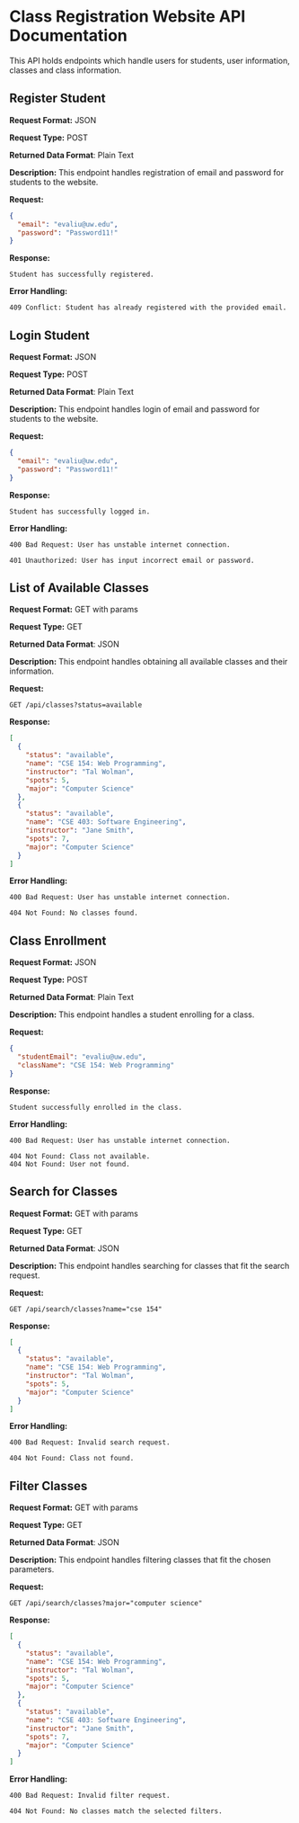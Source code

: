 # Class Registration Website API Documentation
This API holds endpoints which handle users for students, user
information, classes and class information.

## Register Student
**Request Format:** JSON

**Request Type:** POST

**Returned Data Format**: Plain Text

**Description:** This endpoint handles registration of email and password for students to the website.

**Request:**
```json
{
  "email": "evaliu@uw.edu",
  "password": "Password11!"
}
```

**Response:**
```
Student has successfully registered.
```

**Error Handling:**
```
409 Conflict: Student has already registered with the provided email.
```

## Login Student
**Request Format:** JSON

**Request Type:** POST

**Returned Data Format**: Plain Text

**Description:** This endpoint handles login of email and password for students to the website.

**Request:**
```json
{
  "email": "evaliu@uw.edu",
  "password": "Password11!"
}
```

**Response:**
```
Student has successfully logged in.
```

**Error Handling:**
```
400 Bad Request: User has unstable internet connection.
```
```
401 Unauthorized: User has input incorrect email or password.
```

## List of Available Classes
**Request Format:** GET with params

**Request Type:** GET

**Returned Data Format**: JSON

**Description:** This endpoint handles obtaining all available classes and their information.

**Request:**
```
GET /api/classes?status=available
```

**Response:**
``` json
[
  {
    "status": "available",
    "name": "CSE 154: Web Programming",
    "instructor": "Tal Wolman",
    "spots": 5,
    "major": "Computer Science"
  },
  {
    "status": "available",
    "name": "CSE 403: Software Engineering",
    "instructor": "Jane Smith",
    "spots": 7,
    "major": "Computer Science"
  }
]
```

**Error Handling:**
```
400 Bad Request: User has unstable internet connection.
```
```
404 Not Found: No classes found.
```

## Class Enrollment
**Request Format:** JSON

**Request Type:** POST

**Returned Data Format**: Plain Text

**Description:** This endpoint handles a student enrolling for a class.

**Request:**
``` json
{
  "studentEmail": "evaliu@uw.edu",
  "className": "CSE 154: Web Programming"
}
```

**Response:**
```
Student successfully enrolled in the class.
```

**Error Handling:**
```
400 Bad Request: User has unstable internet connection.
```
```
404 Not Found: Class not available.
404 Not Found: User not found.
```

## Search for Classes
**Request Format:** GET with params

**Request Type:** GET

**Returned Data Format**: JSON

**Description:** This endpoint handles searching for classes that fit the search request.

**Request:**
```
GET /api/search/classes?name="cse 154"
```

**Response:**
``` json
[
  {
    "status": "available",
    "name": "CSE 154: Web Programming",
    "instructor": "Tal Wolman",
    "spots": 5,
    "major": "Computer Science"
  }
]
```

**Error Handling:**
```
400 Bad Request: Invalid search request.
```
```
404 Not Found: Class not found.
```

## Filter Classes
**Request Format:** GET with params

**Request Type:** GET

**Returned Data Format**: JSON

**Description:** This endpoint handles filtering classes that fit the chosen parameters.

**Request:**
```
GET /api/search/classes?major="computer science"
```

**Response:**
``` json
[
  {
    "status": "available",
    "name": "CSE 154: Web Programming",
    "instructor": "Tal Wolman",
    "spots": 5,
    "major": "Computer Science"
  },
  {
    "status": "available",
    "name": "CSE 403: Software Engineering",
    "instructor": "Jane Smith",
    "spots": 7,
    "major": "Computer Science"
  }
]
```

**Error Handling:**
```
400 Bad Request: Invalid filter request.
```
```
404 Not Found: No classes match the selected filters.
```
